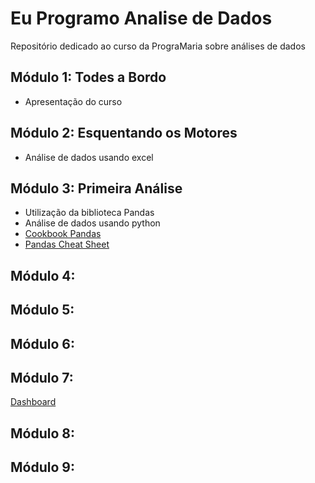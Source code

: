 # Eu Programo Analise de Dados
 Repositório dedicado ao curso da PrograMaria sobre análises de dados

## Módulo 1: Todes a Bordo
- Apresentação do curso
## Módulo 2: Esquentando os Motores
- Análise de dados usando excel
## Módulo 3: Primeira Análise
- Utilização da biblioteca Pandas
- Análise de dados usando python
- [Cookbook Pandas](https://pandas.pydata.org/docs/user_guide/cookbook.html)
- [Pandas Cheat Sheet](https://drive.google.com/file/d/1lEoxFLVawdBw4cmLZ74yYLD20j35hJaY/view)
## Módulo 4:
## Módulo 5:
## Módulo 6:
## Módulo 7:
[Dashboard](https://lookerstudio.google.com/reporting/ed471827-82aa-4da6-9add-a136f69a452a)
## Módulo 8:
## Módulo 9: